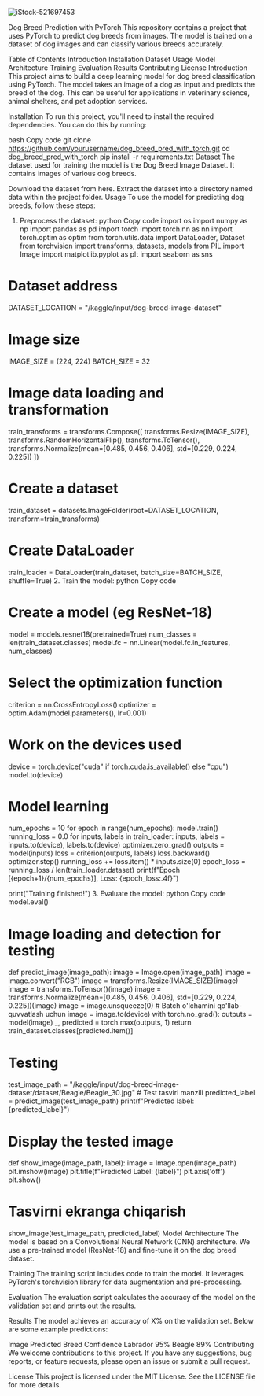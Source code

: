 ![iStock-521697453](https://github.com/Sardorxonkeldiyev/Dog_breed_pred_with_Torch/assets/116951571/78c4466c-84ba-4558-bdf7-7929cdcbbc5e)

Dog Breed Prediction with PyTorch
This repository contains a project that uses PyTorch to predict dog breeds from images. The model is trained on a dataset of dog images and can classify various breeds accurately.

Table of Contents
Introduction
Installation
Dataset
Usage
Model Architecture
Training
Evaluation
Results
Contributing
License
Introduction
This project aims to build a deep learning model for dog breed classification using PyTorch. The model takes an image of a dog as input and predicts the breed of the dog. This can be useful for applications in veterinary science, animal shelters, and pet adoption services.

Installation
To run this project, you'll need to install the required dependencies. You can do this by running:

bash
Copy code
git clone https://github.com/yourusername/dog_breed_pred_with_torch.git
cd dog_breed_pred_with_torch
pip install -r requirements.txt
Dataset
The dataset used for training the model is the Dog Breed Image Dataset. It contains images of various dog breeds.

Download the dataset from here.
Extract the dataset into a directory named data within the project folder.
Usage
To use the model for predicting dog breeds, follow these steps:

1. Preprocess the dataset:
python
Copy code
import os
import numpy as np
import pandas as pd
import torch
import torch.nn as nn
import torch.optim as optim
from torch.utils.data import DataLoader, Dataset
from torchvision import transforms, datasets, models
from PIL import Image
import matplotlib.pyplot as plt
import seaborn as sns

# Dataset address
DATASET_LOCATION = "/kaggle/input/dog-breed-image-dataset"

# Image size
IMAGE_SIZE = (224, 224)
BATCH_SIZE = 32

# Image data loading and transformation
train_transforms = transforms.Compose([
    transforms.Resize(IMAGE_SIZE),
    transforms.RandomHorizontalFlip(),
    transforms.ToTensor(),
    transforms.Normalize(mean=[0.485, 0.456, 0.406], std=[0.229, 0.224, 0.225])
])

# Create a dataset
train_dataset = datasets.ImageFolder(root=DATASET_LOCATION, transform=train_transforms)

# Create DataLoader
train_loader = DataLoader(train_dataset, batch_size=BATCH_SIZE, shuffle=True)
2. Train the model:
python
Copy code
# Create a model (eg ResNet-18)
model = models.resnet18(pretrained=True)
num_classes = len(train_dataset.classes)
model.fc = nn.Linear(model.fc.in_features, num_classes)

# Select the optimization function
criterion = nn.CrossEntropyLoss()
optimizer = optim.Adam(model.parameters(), lr=0.001)

# Work on the devices used
device = torch.device("cuda" if torch.cuda.is_available() else "cpu")
model.to(device)

# Model learning
num_epochs = 10
for epoch in range(num_epochs):
    model.train()
    running_loss = 0.0
    for inputs, labels in train_loader:
        inputs, labels = inputs.to(device), labels.to(device)
        optimizer.zero_grad()
        outputs = model(inputs)
        loss = criterion(outputs, labels)
        loss.backward()
        optimizer.step()
        running_loss += loss.item() * inputs.size(0)
    epoch_loss = running_loss / len(train_loader.dataset)
    print(f"Epoch [{epoch+1}/{num_epochs}], Loss: {epoch_loss:.4f}")

print("Training finished!")
3. Evaluate the model:
python
Copy code
model.eval()

# Image loading and detection for testing
def predict_image(image_path):
    image = Image.open(image_path)
    image = image.convert("RGB")
    image = transforms.Resize(IMAGE_SIZE)(image)
    image = transforms.ToTensor()(image)
    image = transforms.Normalize(mean=[0.485, 0.456, 0.406], std=[0.229, 0.224, 0.225])(image)
    image = image.unsqueeze(0)  # Batch o'lchamini qo'llab-quvvatlash uchun
    image = image.to(device)
    with torch.no_grad():
        outputs = model(image)
    _, predicted = torch.max(outputs, 1)
    return train_dataset.classes[predicted.item()]

# Testing
test_image_path = "/kaggle/input/dog-breed-image-dataset/dataset/Beagle/Beagle_30.jpg"  # Test tasviri manzili
predicted_label = predict_image(test_image_path)
print(f"Predicted label: {predicted_label}")

# Display the tested image
def show_image(image_path, label):
    image = Image.open(image_path)
    plt.imshow(image)
    plt.title(f"Predicted Label: {label}")
    plt.axis('off')
    plt.show()

# Tasvirni ekranga chiqarish
show_image(test_image_path, predicted_label)
Model Architecture
The model is based on a Convolutional Neural Network (CNN) architecture. We use a pre-trained model (ResNet-18) and fine-tune it on the dog breed dataset.

Training
The training script includes code to train the model. It leverages PyTorch's torchvision library for data augmentation and pre-processing.

Evaluation
The evaluation script calculates the accuracy of the model on the validation set and prints out the results.

Results
The model achieves an accuracy of X% on the validation set. Below are some example predictions:

Image	Predicted Breed	Confidence
Labrador	95%
Beagle	89%
Contributing
We welcome contributions to this project. If you have any suggestions, bug reports, or feature requests, please open an issue or submit a pull request.

License
This project is licensed under the MIT License. See the LICENSE file for more details.
